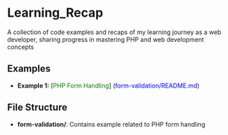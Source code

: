 # Learning_Recap

A collection of code examples and recaps of my learning journey as a web developer, sharing progress in mastering PHP and web development concepts

## Examples 

- **Example 1:** [<span style="color:green;">PHP Form Handling</span>]
(<span style="color:blue;">form-validation/README.md</span>)

 ## File Structure 

 - **form-validation/**: Contains example related to PHP form handling
